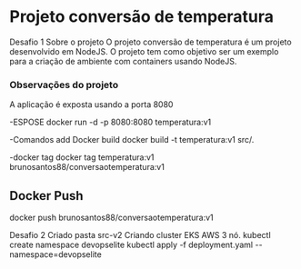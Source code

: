 # Projeto conversão de temperatura


Desafio 1
 Sobre o projeto
O projeto conversão de temperatura é um projeto desenvolvido em NodeJS. O projeto tem como objetivo ser um exemplo para a criação de ambiente com containers usando NodeJS.

### Observações do projeto
A aplicação é exposta usando a porta 8080

-ESPOSE 
docker run -d -p  8080:8080 temperatura:v1

-Comandos add
Docker build 
docker build -t temperatura:v1 src/.

-docker tag
docker tag temperatura:v1 brunosantos88/conversaotemperatura:v1
## Docker Push
docker push brunosantos88/conversaotemperatura:v1

Desafio 2
Criado pasta src-v2
Criando cluster EKS AWS 3 nó.
kubectl create namespace devopselite
kubectl apply -f  deployment.yaml --namespace=devopselite
